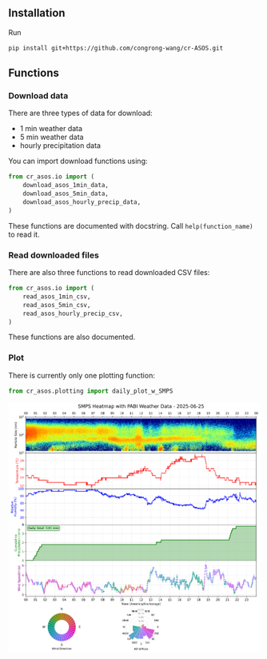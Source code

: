## Installation

Run

```bash
pip install git+https://github.com/congrong-wang/cr-ASOS.git
```



## Functions

### Download data

There are three types of data for download:

- 1 min weather data
- 5 min weather data
- hourly precipitation data

You can import download functions using:

```python
from cr_asos.io import (
    download_asos_1min_data,
    download_asos_5min_data,
    download_asos_hourly_precip_data,
)
```

These functions are documented with docstring. Call `help(function_name)` to read it.



### Read downloaded files

There are also three functions to read downloaded CSV files:

```python
from cr_asos.io import (
    read_asos_1min_csv,
    read_asos_5min_csv,
    read_asos_hourly_precip_csv,
)
```

These functions are also documented.



### Plot

There is currently only one plotting function:

```python
from cr_asos.plotting import daily_plot_w_SMPS
```

![](assets/PABI_daily_w_SMPS_2025-06-25.png)
